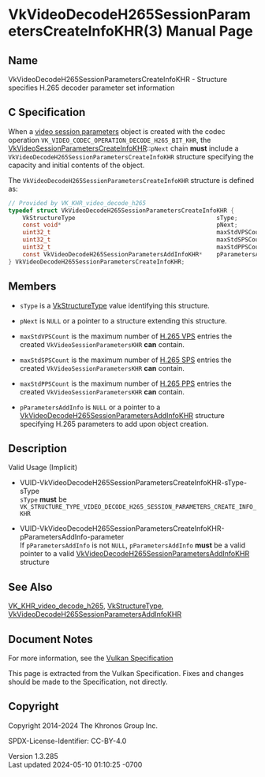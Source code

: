 # VkVideoDecodeH265SessionParametersCreateInfoKHR(3) Manual Page

## Name

VkVideoDecodeH265SessionParametersCreateInfoKHR - Structure specifies
H.265 decoder parameter set information



## <a href="#_c_specification" class="anchor"></a>C Specification

When a <a
href="https://registry.khronos.org/vulkan/specs/1.3-extensions/html/vkspec.html#video-session-parameters"
target="_blank" rel="noopener">video session parameters</a> object is
created with the codec operation
`VK_VIDEO_CODEC_OPERATION_DECODE_H265_BIT_KHR`, the
[VkVideoSessionParametersCreateInfoKHR](https://registry.khronos.org/vulkan/specs/1.3-extensions/man/html/VkVideoSessionParametersCreateInfoKHR.html)::`pNext`
chain **must** include a
`VkVideoDecodeH265SessionParametersCreateInfoKHR` structure specifying
the capacity and initial contents of the object.

The `VkVideoDecodeH265SessionParametersCreateInfoKHR` structure is
defined as:

``` c
// Provided by VK_KHR_video_decode_h265
typedef struct VkVideoDecodeH265SessionParametersCreateInfoKHR {
    VkStructureType                                        sType;
    const void*                                            pNext;
    uint32_t                                               maxStdVPSCount;
    uint32_t                                               maxStdSPSCount;
    uint32_t                                               maxStdPPSCount;
    const VkVideoDecodeH265SessionParametersAddInfoKHR*    pParametersAddInfo;
} VkVideoDecodeH265SessionParametersCreateInfoKHR;
```

## <a href="#_members" class="anchor"></a>Members

- `sType` is a [VkStructureType](https://registry.khronos.org/vulkan/specs/1.3-extensions/man/html/VkStructureType.html) value identifying
  this structure.

- `pNext` is `NULL` or a pointer to a structure extending this
  structure.

- `maxStdVPSCount` is the maximum number of <a
  href="https://registry.khronos.org/vulkan/specs/1.3-extensions/html/vkspec.html#decode-h265-vps"
  target="_blank" rel="noopener">H.265 VPS</a> entries the created
  `VkVideoSessionParametersKHR` **can** contain.

- `maxStdSPSCount` is the maximum number of <a
  href="https://registry.khronos.org/vulkan/specs/1.3-extensions/html/vkspec.html#decode-h265-sps"
  target="_blank" rel="noopener">H.265 SPS</a> entries the created
  `VkVideoSessionParametersKHR` **can** contain.

- `maxStdPPSCount` is the maximum number of <a
  href="https://registry.khronos.org/vulkan/specs/1.3-extensions/html/vkspec.html#decode-h265-pps"
  target="_blank" rel="noopener">H.265 PPS</a> entries the created
  `VkVideoSessionParametersKHR` **can** contain.

- `pParametersAddInfo` is `NULL` or a pointer to a
  [VkVideoDecodeH265SessionParametersAddInfoKHR](https://registry.khronos.org/vulkan/specs/1.3-extensions/man/html/VkVideoDecodeH265SessionParametersAddInfoKHR.html)
  structure specifying H.265 parameters to add upon object creation.

## <a href="#_description" class="anchor"></a>Description

Valid Usage (Implicit)

- <a
  href="#VUID-VkVideoDecodeH265SessionParametersCreateInfoKHR-sType-sType"
  id="VUID-VkVideoDecodeH265SessionParametersCreateInfoKHR-sType-sType"></a>
  VUID-VkVideoDecodeH265SessionParametersCreateInfoKHR-sType-sType  
  `sType` **must** be
  `VK_STRUCTURE_TYPE_VIDEO_DECODE_H265_SESSION_PARAMETERS_CREATE_INFO_KHR`

- <a
  href="#VUID-VkVideoDecodeH265SessionParametersCreateInfoKHR-pParametersAddInfo-parameter"
  id="VUID-VkVideoDecodeH265SessionParametersCreateInfoKHR-pParametersAddInfo-parameter"></a>
  VUID-VkVideoDecodeH265SessionParametersCreateInfoKHR-pParametersAddInfo-parameter  
  If `pParametersAddInfo` is not `NULL`, `pParametersAddInfo` **must**
  be a valid pointer to a valid
  [VkVideoDecodeH265SessionParametersAddInfoKHR](https://registry.khronos.org/vulkan/specs/1.3-extensions/man/html/VkVideoDecodeH265SessionParametersAddInfoKHR.html)
  structure

## <a href="#_see_also" class="anchor"></a>See Also

[VK_KHR_video_decode_h265](https://registry.khronos.org/vulkan/specs/1.3-extensions/man/html/VK_KHR_video_decode_h265.html),
[VkStructureType](https://registry.khronos.org/vulkan/specs/1.3-extensions/man/html/VkStructureType.html),
[VkVideoDecodeH265SessionParametersAddInfoKHR](https://registry.khronos.org/vulkan/specs/1.3-extensions/man/html/VkVideoDecodeH265SessionParametersAddInfoKHR.html)

## <a href="#_document_notes" class="anchor"></a>Document Notes

For more information, see the <a
href="https://registry.khronos.org/vulkan/specs/1.3-extensions/html/vkspec.html#VkVideoDecodeH265SessionParametersCreateInfoKHR"
target="_blank" rel="noopener">Vulkan Specification</a>

This page is extracted from the Vulkan Specification. Fixes and changes
should be made to the Specification, not directly.

## <a href="#_copyright" class="anchor"></a>Copyright

Copyright 2014-2024 The Khronos Group Inc.

SPDX-License-Identifier: CC-BY-4.0

Version 1.3.285  
Last updated 2024-05-10 01:10:25 -0700
